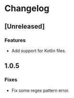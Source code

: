 # Changelog

## [Unreleased]
### Features
- Add support for Kotlin files.

## 1.0.5
### Fixes 
- Fix some regex pattern error.